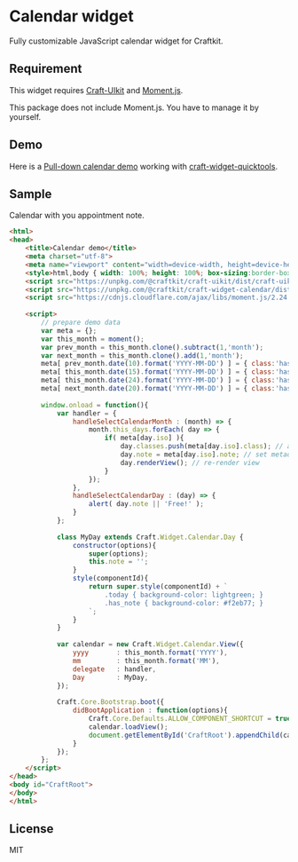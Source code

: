 
# Calendar widget

Fully customizable JavaScript calendar widget for Craftkit.

## Requirement

This widget requires [Craft-UIkit](https://github.com/craftkit/craft-uikit) and [Moment.js](https://momentjs.com).

This package does not include Moment.js. You have to manage it by yourself.

## Demo

Here is a [Pull-down calendar demo](https://codepen.io/raykitajima/pen/vYYYoMv) working with [craft-widget-quicktools](https://github.com/craftkit/craft-widget-quicktools).

## Sample

Calendar with you appointment note.

```html 
<html>
<head>
    <title>Calendar demo</title>
    <meta charset="utf-8">
    <meta name="viewport" content="width=device-width, height=device-height, initial-scale=1.0, viewport-fit=cover"/>
    <style>html,body { width: 100%; height: 100%; box-sizing:border-box; margin:0; padding:0; }</style>
    <script src="https://unpkg.com/@craftkit/craft-uikit/dist/craft-uikit.min.js"></script>
    <script src="https://unpkg.com/@craftkit/craft-widget-calendar/dist/craft-widget-calendar.min.js"></script>
    <script src="https://cdnjs.cloudflare.com/ajax/libs/moment.js/2.24.0/moment.min.js"></script>
    
    <script>
        // prepare demo data
        var meta = {};
        var this_month = moment();
        var prev_month = this_month.clone().subtract(1,'month');
        var next_month = this_month.clone().add(1,'month');
        meta[ prev_month.date(10).format('YYYY-MM-DD') ] = { class:'has_note', note:'appointment 11:00' };
        meta[ this_month.date(15).format('YYYY-MM-DD') ] = { class:'has_note', note:'appointment 9:00' };
        meta[ this_month.date(24).format('YYYY-MM-DD') ] = { class:'has_note', note:'appointment 15:00' };
        meta[ next_month.date(20).format('YYYY-MM-DD') ] = { class:'has_note', note:'appointment 14:00' };
        
        window.onload = function(){
            var handler = {
                handleSelectCalendarMonth : (month) => {
                    month.this_days.forEach( day => {
                        if( meta[day.iso] ){
                            day.classes.push(meta[day.iso].class); // apply has_note css class
                            day.note = meta[day.iso].note; // set metadata
                            day.renderView(); // re-render view
                        }
                    });
                },
                handleSelectCalendarDay : (day) => {
                    alert( day.note || 'Free!' );
                }
            };
            
            class MyDay extends Craft.Widget.Calendar.Day {
                constructor(options){
                    super(options);
                    this.note = '';
                }
                style(componentId){
                    return super.style(componentId) + `
                        .today { background-color: lightgreen; }
                        .has_note { background-color: #f2eb77; }
                    `;
                }
            }
            
            var calendar = new Craft.Widget.Calendar.View({
                yyyy       : this_month.format('YYYY'),
                mm         : this_month.format('MM'),
                delegate   : handler,
                Day        : MyDay,
            });
            
            Craft.Core.Bootstrap.boot({
                didBootApplication : function(options){
                    Craft.Core.Defaults.ALLOW_COMPONENT_SHORTCUT = true;
                    calendar.loadView();
                    document.getElementById('CraftRoot').appendChild(calendar.view);
                }
            });
        };
    </script>
</head>
<body id="CraftRoot">
</body>
</html>

``` 


## License

MIT

